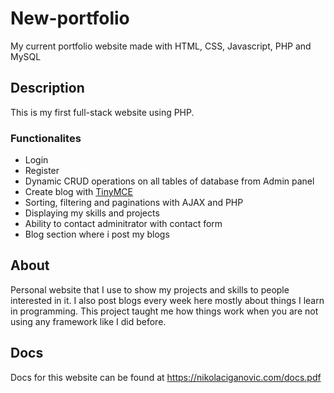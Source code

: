# New-portfolio
My current portfolio website made with HTML, CSS, Javascript, PHP and MySQL

## Description
This is my first full-stack website using PHP.

### Functionalites
* Login
* Register
* Dynamic CRUD operations on all tables of database from Admin panel
* Create blog with [TinyMCE](https://www.tiny.cloud/)
* Sorting, filtering and paginations with AJAX and PHP
* Displaying my skills and projects
* Ability to contact adminitrator with contact form
* Blog section where i post my blogs

## About
Personal website that I use to show my projects and skills to people interested in it. I also post blogs every week here mostly about things I learn in programming. This project taught me how things work when you are not using any framework like I did before.

## Docs
Docs for this website can be found at https://nikolaciganovic.com/docs.pdf
